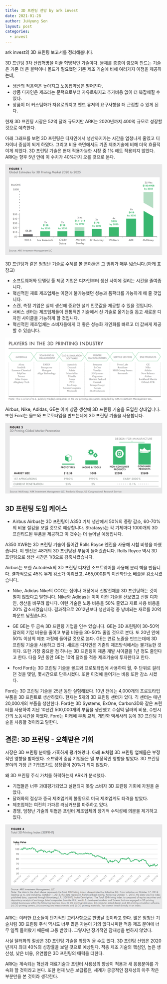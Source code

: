 ```yaml
---
title: 3D 프린팅 전망 by ark invest
date: 2021-01-28
author: JuHyung Son
layout: post
categories:
  - invest
---
```


ark invest의 3D 프린팅 보고서를 정리해봅니다.

3D 프린팅 3차 산업혁명을 이끌 혁명적인 기술이다. 물체를 층층이 쌓으며 만드는 기술은 기존 더 큰 블럭이나 몰드가 필요했던 기존 제조 기술에 비해 여러가지 이점을 제공하는데,
- 생산의 적응력은 높아지고 노동집약성은 떨어진다.
- 상품 디자인은 제조라는 문턱으로부터 자유로워지고 추가비용 없이 더 복잡해질 수 있다.
- 상품이 더 커스텀화가 자유로워지고 엔드 유저의 요구사항을 더 근접할 수 있게 된다.

현재 3D 프린팅 시장은 52억 달러 규모지만 ARK는 2020년까지 400억 규모로 성장할 것으로 예측한다. 

아래 그래프를 보면 3D 프린팅은 디자인에서 생산까지가는 시간을 엄청나게 줄였고 디자이너 중심이 되게 하였다. 그리고 비용 측면에서도 기존 제조기술에 비해 더욱 효율적이게 되었다. 3D 프린팅 기술은 현재 적용가능한 시장 중 1% 에도 적용되지 않았다. ARK는 향후 5년 안에 이 수치가 40%까지 오를 것으로 본다.
<div align="center"> <img src="/image/3d/1.png"/> </div>


3D 프린팅과 같은 엄청난 기술로 수혜를 볼 분야들은 그 범위가 매우 넓습니다.(아래 표 참고) 
- 소프트웨어와 모델링 툴 제공 기업은 디자인부터 생산 사이에 걸리는 시간을 줄여줍니다.
- 혁신적인 재료 제조업체는 이전에 불가능했던 성능과 폼팩터를 가능하게 해 줄 것입니다.
- 스캔, 측정 기업은 실제 생산에 중요한 설계 인풋값을 제공할 수 있을 것입니다.
- 서비스 센터는 제조업체들이 전통적인 기술에서 신 기술로 옮기는걸 돕고  새로운 디자인 사이클을 가능하게 할 것입니다.
- 혁신적인 제조업체는 소비자들에게 더 좋은 성능화 개인화를 빠르고 더 값싸게 제공할 수 있습니다.

<div align="center"> <img src="/image/3d/2.png"/> </div>

Airbus, Nike, Adidas, GE는 이미 상품 생산에 3D 프린팅 기술을 도입한 상태입니다. 또한 Ford는 몰드와 프로토타입을 만드는데에 3D 프린팅 기술을 사용합니다.

<div align="center"> <img src="/image/3d/3.png"/> </div>

## 3D 프린팅 도입 케이스

- Airbus
Airbus는 3D 프린팅이 A350 기체 생산에서 50%의 중량 감소, 60-70%의 비용 절감을 보일 것으로 예상합니다. Stratasys는 각 기체마다 1000개의 3D 프린티드된 부품을 제공하고 이 갯수는 더 늘어날 예정입니다. 

A350 XWB는 3D 프린팅 기술이 들어간 Rolls Royce 엔진을 사용해 시험 비행을 마쳤습니다. 이 엔진은 48개의 3D 프린팅된 부품이 들어갔습니다. Rolls Royce 역시 3D 프린팅으로 생산 시간은 1/3으로 감축시켰습니다. 

Airbus는 또한 Autodesk의 3D 프린팅 디자인 소프트웨어를 사용해 분리 벽을 만듭니다. 결과적으로 45% 무게 감소가 이뤄졌고, 465,000톤의 이산화탄소 배출을 감소시켰습니다.

- Nike, Adidas
Nike의 COO는 집이나 매장에서 신발전체를 3D 프린팅하는 것이 멀지 않았다고 말합니다. Nike와 Adidas는 이미 이런 기술을 선보였고 신발 디자인, 생산을 바꾸려 합니다. 이런 기술은 노동 비용을 50% 줄였고 재료 사용 비용을 20% 감소시켰습니다. 결과적으로 2012년보다 생산과정 중 낭비되는 재료를 20억 파운드 낮췄습니다. 

- GE
GE는 두 금속 3D 프린팅 기업을 인수 있습니다. GE는 3D 프린팅이 30-50억 달러의 기업 비용을 줄이고 부품 비용을 30-50% 줄일 것으로 본다. 또 20년 안에 50% 이상의 제조 과정에 들어갈 것으로 본다. GE는 연료 노즐을 만드는데에 3D 프린팅 기술을 사용하고 있다. 새로운 디자인은 기존의 제조방식에서는 불가능한 것이다. 또한 가장 중요한 점 하나는 3D 프린팅이 제품 개발 사이클을 1년 정도 줄인다고 한다. 다음 5년 동안 GE는 10억 달러를 적층 제조기술에 투자한다고 한다. 

- Ford
Ford는 3D 프린팅 기술을 몰드와 프로토타입에 사용하여 월, 주 단위로 걸리던 것을 몇일, 몇시간으로 단축시켰다. 또한 이것에 들어가는 비용 또한 감소 시켰다.

Ford는 3D 프린팅 기술을 25년 동안 실험해왔다. 10년 전에는 4,000개의 프로토타입 부품을 3D 프린트로 생산하였다. 현재는 5개의 3D 프린팅 센터가 있다. 긱 센터는 매년 20,000개의 부품을 생산한다. Ford는 3D Systems, ExOne, Carbon3D와 같은 프린터를 사용하여 지난 10년간 500,000개의 부품을 생산했고 수십억 달러의 비용, 수만시간의 노동시간을 아꼈다. Ford는 미래에 부품 교체, 개인화 액세사리 등에 3D 프린팅 기술을 사용할 것이라고 말한다.

## 결론: 3D 프린팅 - 오해받은 기회

시장은 3D 프린팅 분야를 가혹하게 평가해왔다. 아래 표처럼 3D 프린팅 업체들은 부정적인 영향을 받아왔다. 소프웨어 중심 기업들은 덜 부정적인 영향을 받았다. 3D 프린팅 분야의 가장 큰 기업조차도 성장률이 20%가 되지 않았다. 

왜 3D 프린팅 주식 가치를 하락하는지 ARK가 분석했다.

- 기업들은 너무 과대평가되었고 실현되지 못할 소비자 3D 프린팅 기회에 자원을 쏟았다.
- 달러화의 절상과 중국 제조업계의 불황으로 미국 제조업계도 타격을 받았다.
- 제조업체는 여전히 가파른 러닝커브를 마주하고 있다. 
- 경쟁, 엄청난 기술의 위협은 프린터 제조업체의 장기적 수익성에 의문을 제기하고 있다.


<div align="center"> <img src="/image/3d/4.png"/> </div>

ARK는 이러한 요소들이 단기적인 고려사항으로 판명날 것이라고 한다. 많은 엄청난 기술처럼 3D 프린팅 주식 역시도 너무 많은 자본이 거의 없다시피한 적층 제조 분야에 너무 일찍 들어왔기 때문에 고통 받았다. 그렇지만 장기적인 잠재성을 변하지 않았다.

사실 달러화의 절상은 3D 프린팅 기술을 앞당겨 올 수도 있다. 3D 프린팅 산업은 2020년까지 최대 40%의 성장률을 보일 것으로 예상된다. 적층 제조 기술의 핵심인, 높은 생산성, 낮은 비용, 유연함은 3D 프린팅의 매력을 더한다.

ARK는 계속되는 혁신과 재료기술과 프린터 사용성의 향상이 적용과 새 응용분야를 가속화 할 것이라고 본다. 또한 현재 낮은 보급률은, 세계가 궁긍적인 잠재성의 아주 작은 부분만을 본 것이라 생각한다. 